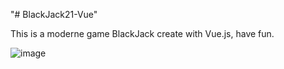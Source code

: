 "# BlackJack21-Vue" 

This is a moderne game BlackJack create with Vue.js, have fun.

![image](https://user-images.githubusercontent.com/83371958/216504201-1c8a7544-b26e-46d6-adb5-4e05e23a6809.png)
